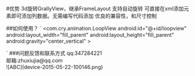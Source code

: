 #优势
3d旋转GrallyView，继承FrameLayout
支持自动旋转
可直接在xml添加元素即可添加列数据。无需编写代码添加
优良的兼容性，和尺寸控制

##如何使用？
`
 <com.cry.animation.LoopView
        android:id="@+id/loopview"
        android:layout_width="fill_parent"
        android:layout_height="fill_parent"
        android:gravity="center_vertical"
        >
  <!--  此处添加你的布局元素，可以用layout包裹 --!>
       <ImageView
         android:layout_width="130dp"
         android:layout_height="20dp"
         android:scaleType="fitXY"
         android:paddingLeft="20dp"
         android:paddingRight="20dp"
         android:src="@drawable/image_shader"/>
       <ImageView
                android:layout_width="130dp"
                android:layout_height="20dp"
                android:scaleType="fitXY"
                android:paddingLeft="20dp"
                android:paddingRight="20dp"
                android:src="@drawable/image_shader"/>
       <ImageView
                android:layout_width="130dp"
                android:layout_height="20dp"
                android:scaleType="fitXY"
                android:paddingLeft="20dp"
                android:paddingRight="20dp"
                android:src="@drawable/image_shader"/>
 </com.cry.animation.LoopView>
 `
###问题反馈和联系方式
qq:347284221<br />
邮箱:zhuxiujia@qq.com<br />
![ABC](device-2015-05-22-100146.png)